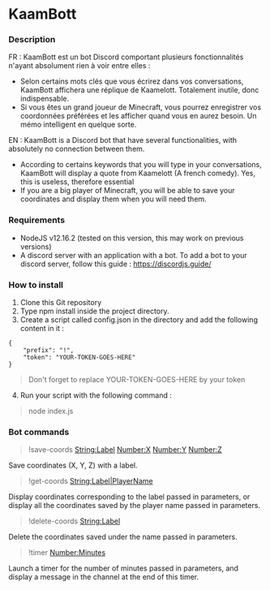 # KaamBott

### Description

FR :
KaamBott est un bot Discord comportant plusieurs fonctionnalités n'ayant absolument rien à voir entre elles :
- Selon certains mots clés que vous écrirez dans vos conversations, KaamBott affichera une réplique de Kaamelott. Totalement inutile, donc indispensable.
- Si vous êtes un grand joueur de Minecraft, vous pourrez enregistrer vos coordonnées préférées et les afficher quand vous en aurez besoin. Un mémo intelligent en quelque sorte.

EN :
KaamBott is a Discord bot that have several functionalities, with absolutely no connection between them.
- According to certains keywords that you will type in your conversations, KaamBott will display a quote from Kaamelott (A french comedy). Yes, this is useless, therefore essential
- If you are a big player of Minecraft, you will be able to save your coordinates and display them when you will need them.

### Requirements

- NodeJS v12.16.2 (tested on this version, this may work on previous versions)
- A discord server with an application with a bot. To add a bot to your discord server, follow this guide : https://discordjs.guide/

### How to install

1. Clone this Git repository
2. Type npm install inside the project directory.
3. Create a script called config.json in the directory and add the following content in it :

```
{
    "prefix": "!",
    "token": "YOUR-TOKEN-GOES-HERE"
}
```

> Don't forget to replace YOUR-TOKEN-GOES-HERE by your token

4. Run your script with the following command :

> node index.js

### Bot commands

> !save-coords <String:Label> <Number:X> <Number:Y> <Number:Z>

Save coordinates (X, Y, Z) with a label.

> !get-coords <String:Label|PlayerName>

Display coordinates corresponding to the label passed in parameters, or display all the coordinates saved by the player name passed in parameters.

> !delete-coords <String:Label>

Delete the coordinates saved under the name passed in parameters.

> !timer <Number:Minutes>

Launch a timer for the number of minutes passed in parameters, and display a message in the channel at the end of this timer.